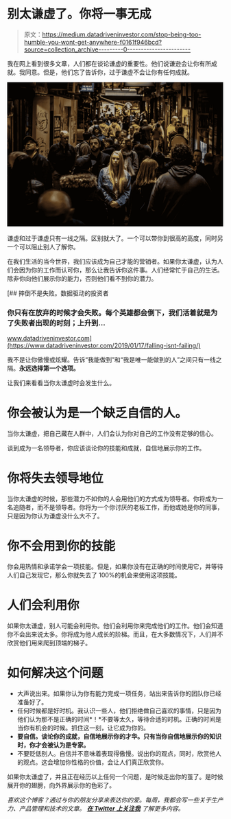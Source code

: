 # 别太谦虚了。你将一事无成

> 原文：<https://medium.datadriveninvestor.com/stop-being-too-humble-you-wont-get-anywhere-f0161f946bcd?source=collection_archive---------0----------------------->

我在网上看到很多文章，人们都在谈论谦虚的重要性。他们说谦逊会让你有所成就。我同意。但是，他们忘了告诉你，过于谦虚不会让你有任何成就。

![](img/826be0153e28ebe356ca19150110849d.png)

谦虚和过于谦虚只有一线之隔。区别就大了。一个可以带你到很高的高度，同时另一个可以阻止别人了解你。

在我们生活的当今世界，我们应该成为自己才能的营销者。如果你太谦虚，认为人们会因为你的工作而认可你，那么让我告诉你这件事。人们经常忙于自己的生活。除非你向他们展示你的能力，否则他们看不到你的潜力。

[](https://www.datadriveninvestor.com/2019/01/17/falling-isnt-failing/) [## 摔倒不是失败。数据驱动的投资者

### 你只有在放弃的时候才会失败。每个英雄都会倒下，我们活着就是为了失败者出现的时刻；上升到…

www.datadriveninvestor.com](https://www.datadriveninvestor.com/2019/01/17/falling-isnt-failing/) 

我不是让你傲慢或炫耀。告诉“我能做到”和“我是唯一能做到的人”之间只有一线之隔。**永远选择第一个选项。**

让我们来看看当你太谦虚时会发生什么。

# **你会被认为是一个缺乏自信的人。**

当你太谦虚，把自己藏在人群中，人们会认为你对自己的工作没有足够的信心。

谈到成为一名领导者，你应该谈论你的技能和成就，自信地展示你的工作。

# 你将失去领导地位

当你太谦虚的时候，那些潜力不如你的人会用他们的方式成为领导者。你将成为一名追随者，而不是领导者。你将为一个你讨厌的老板工作，而他或她是你的同事，只是因为你认为谦虚没什么大不了。

# 你不会用到你的技能

你会用热情和承诺学会一项技能。但是，如果你没有在正确的时间使用它，并等待人们自己发现它，那么你就失去了 100%的机会来使用这项技能。

# 人们会利用你

如果你太谦虚，别人可能会利用你。他们会利用你来完成他们的工作。他们会知道你不会出来说太多。你将成为他人成长的阶梯。而且，在大多数情况下，人们并不欣赏他们用来爬到顶端的梯子。

# 如何解决这个问题

*   大声说出来。如果你认为你有能力完成一项任务，站出来告诉你的团队你已经准备好了。
*   任何时候都是好时机。我认识一些人，他们拒绝做自己喜欢的事情，只是因为他们认为那不是正确的时间*！*不要等太久，等待合适的时机。正确的时间是当你有机会的时候。抓住这一刻，让它成为你的。
*   **要自信。谈论你的成就，自信地展示你的才华。只有当你自信地展示你的知识时，你才会被认为是专家。**
*   不要贬低别人。自信并不意味着表现得傲慢。说出你的观点，同时，欣赏他人的观点。这会增加你性格的价值，会让人们真正欣赏你。

如果你太谦虚了，并且正在经历以上任何一个问题，是时候走出你的茧了。是时候展开你的翅膀，向外界展示你的色彩了。

*喜欢这个博客？通过与你的朋友分享来表达你的爱。每周，我都会写一些关于生产力、产品管理和技术的文章。* [***在 Twitter 上关注我***](https://twitter.com/karthik2weet) *了解更多内容。*
